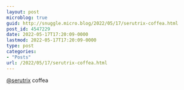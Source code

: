 ```yaml
---
layout: post
microblog: true
guid: http://snuggle.micro.blog/2022/05/17/serutrix-coffea.html
post_id: 4547229
date: 2022-05-17T17:20:09-0000
lastmod: 2022-05-17T17:20:09-0000
type: post
categories:
- "Posts"
url: /2022/05/17/serutrix-coffea.html
---
```

<p><span class="h-card" translate="no"><a href="https://tech.lgbt/@serutrix" class="u-url mention">@<span>serutrix</span></a></span> coffea</p>
